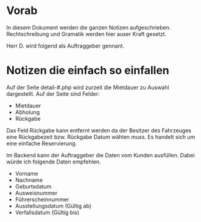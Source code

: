 # Vorab
In diesem Dokument werden die ganzen Notizen aufgeschrieben. Rechtschreibung und Gramatik werden hier auser Kraft gesetzt.

Herr D. wird folgend als Auftraggeber gennant.

# Notizen die einfach so einfallen
Auf der Seite detail-#.php wird zurzeit die Mietdauer zu Auswahl dargestellt. Auf der Seite sind Felder:

* Mietdauer
* Abholung
* Rückgabe

Das Feld Rückgabe kann entfernt werden da der Besitzer des Fahrzeuges eine Rückgabezeit bzw. Rückgabe Datum wählen muss. Es handelt sich um eine einfache Reservierung.

Im Backend kann der Auftraggeber die Daten vom Kunden ausfüllen. Dabei würde ich folgende Daten empfehlen.

* Vorname
* Nachname
* Geburtsdatum
* Ausweisnummer
* Führerscheinnummer
* Ausstellungsdatum (Gültig ab)
* Verfallsdatum (Gültig bis)

